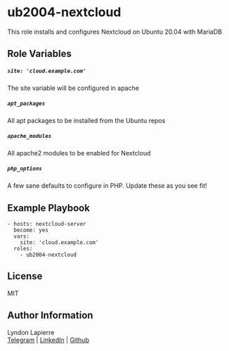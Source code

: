 ub2004-nextcloud
=========

This role installs and configures Nextcloud on Ubuntu 20.04 with MariaDB

Role Variables
--------------

##### ```site: 'cloud.example.com'```
The site variable will be configured in apache

##### ```apt_packages```
All apt packages to be installed from the Ubuntu repos

##### ```apache_modules```
All apache2 modules to be enabled for Nextcloud

##### ```php_options```
A few sane defaults to configure in PHP. Update these as you see fit!

Example Playbook
----------------

    - hosts: nextcloud-server
      become: yes
      vars:
        site: 'cloud.example.com'
      roles:
        - ub2004-nextcloud

License
-------

MIT

Author Information
------------------

Lyndon Lapierre  
[Telegram](https://t.me/ljlapierre) | [LinkedIn](https://linkedin.com/in/lyndonlapierre) | [Github](https://github.com/ljlapierre)
